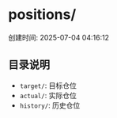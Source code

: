# positions/

创建时间: 2025-07-04 04:16:12

## 目录说明

- `target/`: 目标仓位
- `actual/`: 实际仓位
- `history/`: 历史仓位
